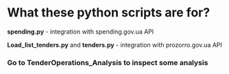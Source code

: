 # What these python scripts are for?
**spending.py** - integration with spending.gov.ua API

**Load_list_tenders.py** and **tenders.py** - integration with prozorro.gov.ua API

### Go to TenderOperations_Analysis to inspect some analysis 

